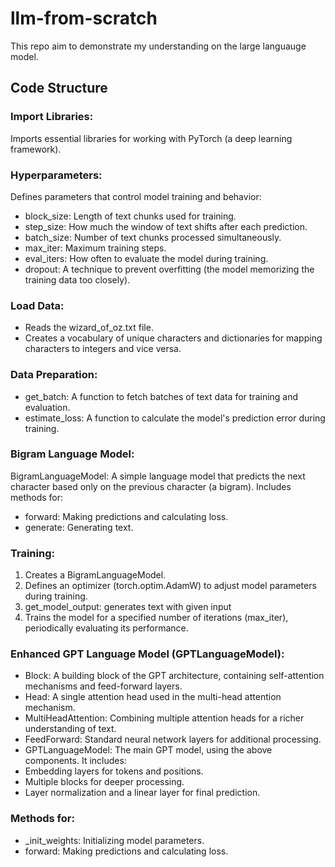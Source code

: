 # llm-from-scratch

This repo aim to demonstrate my understanding on the large languauge model.

## Code Structure

### Import Libraries:

Imports essential libraries for working with PyTorch (a deep learning framework).

### Hyperparameters:

Defines parameters that control model training and behavior:
- block_size: Length of text chunks used for training.
- step_size: How much the window of text shifts after each prediction.
- batch_size: Number of text chunks processed simultaneously.
- max_iter: Maximum training steps.
- eval_iters: How often to evaluate the model during training.
- dropout: A technique to prevent overfitting (the model memorizing the training data too closely).

### Load Data:

- Reads the wizard_of_oz.txt file.
- Creates a vocabulary of unique characters and dictionaries for mapping characters to integers and vice versa.

### Data Preparation:

- get_batch: A function to fetch batches of text data for training and evaluation.
- estimate_loss: A function to calculate the model's prediction error during training.

### Bigram Language Model:

BigramLanguageModel: A simple language model that predicts the next character based only on the previous character (a bigram).
Includes methods for:
- forward: Making predictions and calculating loss.
- generate: Generating text.

### Training:

1. Creates a BigramLanguageModel.
2. Defines an optimizer (torch.optim.AdamW) to adjust model parameters during training.
3. get_model_output: generates text with given input
4. Trains the model for a specified number of iterations (max_iter), periodically evaluating its performance.

### Enhanced GPT Language Model (GPTLanguageModel):

- Block: A building block of the GPT architecture, containing self-attention mechanisms and feed-forward layers.
- Head: A single attention head used in the multi-head attention mechanism.
- MultiHeadAttention: Combining multiple attention heads for a richer understanding of text.
- FeedForward: Standard neural network layers for additional processing.
- GPTLanguageModel: The main GPT model, using the above components. It includes:
- Embedding layers for tokens and positions.
- Multiple blocks for deeper processing.
- Layer normalization and a linear layer for final prediction.

### Methods for:
- _init_weights: Initializing model parameters.
- forward: Making predictions and calculating loss.
